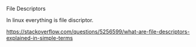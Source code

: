File Descriptors

In linux everything is file discriptor.

https://stackoverflow.com/questions/5256599/what-are-file-descriptors-explained-in-simple-terms